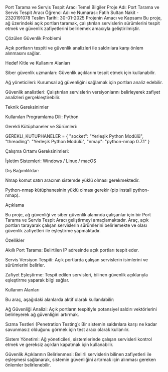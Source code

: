 Port Tarama ve Servis Tespit Aracı
Temel Bilgiler
Proje Adı: Port Tarama ve Servis Tespit Aracı
Öğrenci Adı ve Numarası: Fatih Sultan Nakit - 2320191078
Teslim Tarihi: 30-01-2025
Projenin Amacı ve Kapsamı
Bu proje, ağ üzerindeki açık portları taramak, çalıştırılan servislerin sürümlerini tespit etmek ve güvenlik zafiyetlerini belirlemek amacıyla geliştirilmiştir.

Çözülen Güvenlik Problemi

Açık portların tespiti ve güvenlik analizleri ile saldırılara karşı önlem alınmasını sağlar.

Hedef Kitle ve Kullanım Alanları

Siber güvenlik uzmanları: Güvenlik açıklarını tespit etmek için kullanabilir.

Ağ yöneticileri: Kurumsal ağ güvenliğini sağlamak için portları analiz edebilir.

Güvenlik analistleri: Çalıştırılan servislerin versiyonlarını belirleyerek zafiyet analizleri gerçekleştirebilir.

Teknik Gereksinimler

Kullanılan Programlama Dili: Python

Gerekli Kütüphaneler ve Sürümleri:

GEREKLI_KUTUPHANELER = {
    "socket": "Yerleşik Python Modülü",
    "threading": "Yerleşik Python Modülü",
    "nmap": "python-nmap 0.7.1"
}

Çalışma Ortamı Gereksinimleri:

İşletim Sistemleri: Windows / Linux / macOS

Dış Bağımlılıklar:

Nmap komut satırı aracının sistemde yüklü olması gerekmektedir.

Python-nmap kütüphanesinin yüklü olması gerekir (pip install python-nmap).

Açıklama

Bu proje, ağ güvenliği ve siber güvenlik alanında çalışanlar için bir Port Tarama ve Servis Tespit Aracı geliştirmeyi amaçlamaktadır. Araç, açık portları tarayarak çalışan servislerin sürümlerini belirlemekte ve olası güvenlik zafiyetleri ile eşleştirme yapmaktadır.

Özellikler

Akıllı Port Tarama: Belirtilen IP adresinde açık portları tespit eder.

Servis Versiyon Tespiti: Açık portlarda çalışan servislerin isimlerini ve sürümlerini belirler.

Zafiyet Eşleştirme: Tespit edilen servisleri, bilinen güvenlik açıklarıyla eşleştirme yaparak bilgi sağlar.

Kullanım Alanları

Bu araç, aşağıdaki alanlarda aktif olarak kullanılabilir:

Ağ Güvenliği Analizi: Açık portların tespitiyle potansiyel saldırı vektörlerini belirleyerek ağ güvenliğini artırmak.

Sızma Testleri (Penetration Testing): Bir sistemin saldırılara karşı ne kadar savunmasız olduğunu görmek için test aracı olarak kullanılır.

Sistem Yönetimi: Ağ yöneticileri, sistemlerinde çalışan servisleri kontrol etmek ve gereksiz açıkları kapatmak için kullanabilir.

Güvenlik Açıklarının Belirlenmesi: Belirli servislerin bilinen zafiyetleri ile eşleşmesi sağlanarak, sistemin güvenliğini artırmak için alınması gereken önlemler belirlenebilir.
